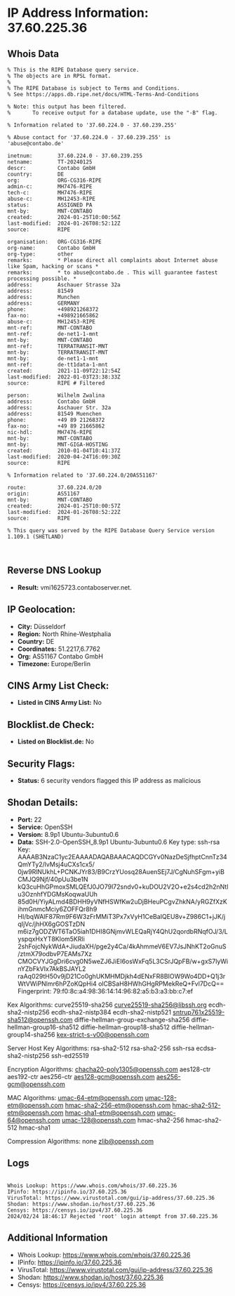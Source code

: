 # IP Address Information: 37.60.225.36

## Whois Data
```
% This is the RIPE Database query service.
% The objects are in RPSL format.
%
% The RIPE Database is subject to Terms and Conditions.
% See https://apps.db.ripe.net/docs/HTML-Terms-And-Conditions

% Note: this output has been filtered.
%       To receive output for a database update, use the "-B" flag.

% Information related to '37.60.224.0 - 37.60.239.255'

% Abuse contact for '37.60.224.0 - 37.60.239.255' is 'abuse@contabo.de'

inetnum:        37.60.224.0 - 37.60.239.255
netname:        TT-20240125
descr:          Contabo GmbH
country:        DE
org:            ORG-CG316-RIPE
admin-c:        MH7476-RIPE
tech-c:         MH7476-RIPE
abuse-c:        MH12453-RIPE
status:         ASSIGNED PA
mnt-by:         MNT-CONTABO
created:        2024-01-25T10:00:56Z
last-modified:  2024-01-26T08:52:12Z
source:         RIPE

organisation:   ORG-CG316-RIPE
org-name:       Contabo GmbH
org-type:       other
remarks:        * Please direct all complaints about Internet abuse like Spam, hacking or scans *
remarks:        * to abuse@contabo.de . This will guarantee fastest processing possible. *
address:        Aschauer Strasse 32a
address:        81549
address:        Munchen
address:        GERMANY
phone:          +498921268372
fax-no:         +498921665862
abuse-c:        MH12453-RIPE
mnt-ref:        MNT-CONTABO
mnt-ref:        de-net1-1-mnt
mnt-by:         MNT-CONTABO
mnt-ref:        TERRATRANSIT-MNT
mnt-by:         TERRATRANSIT-MNT
mnt-by:         de-net1-1-mnt
mnt-ref:        de-tt1data-1-mnt
created:        2021-11-09T22:12:54Z
last-modified:  2022-01-03T23:38:33Z
source:         RIPE # Filtered

person:         Wilhelm Zwalina
address:        Contabo GmbH
address:        Aschauer Str. 32a
address:        81549 Muenchen
phone:          +49 89 21268372
fax-no:         +49 89 21665862
nic-hdl:        MH7476-RIPE
mnt-by:         MNT-CONTABO
mnt-by:         MNT-GIGA-HOSTING
created:        2010-01-04T10:41:37Z
last-modified:  2020-04-24T16:09:30Z
source:         RIPE

% Information related to '37.60.224.0/20AS51167'

route:          37.60.224.0/20
origin:         AS51167
mnt-by:         MNT-CONTABO
created:        2024-01-25T10:00:57Z
last-modified:  2024-01-26T08:52:22Z
source:         RIPE

% This query was served by the RIPE Database Query Service version 1.109.1 (SHETLAND)



```
## Reverse DNS Lookup
- **Result:** vmi1625723.contaboserver.net.

## IP Geolocation:
- **City:** Düsseldorf
- **Region:** North Rhine-Westphalia
- **Country:** DE
- **Coordinates:** 51.2217,6.7762
- **Org:** AS51167 Contabo GmbH
- **Timezone:** Europe/Berlin

## CINS Army List Check:
- **Listed in CINS Army List:** 
No

## Blocklist.de Check:
- **Listed on Blocklist.de:** 
No

## Security Flags:
- **Status:** 6 security vendors flagged this IP address as malicious

## Shodan Details:
- **Port:** 22
- **Service:** OpenSSH
- **Version:** 8.9p1 Ubuntu-3ubuntu0.6
- **Data:** SSH-2.0-OpenSSH_8.9p1 Ubuntu-3ubuntu0.6
Key type: ssh-rsa
Key: AAAAB3NzaC1yc2EAAAADAQABAAACAQDCGYv0NazDeSjfhptCnnTz34QmYTy2/lvMsj4uCXs1cx5/
0jw9RlNUkhL+PCNKJYr83/B9CrzYUosq28AuenSEj7J/CgNuhSFgm+yiBCMJQ9Njf/40pUu3be1N
kQ3cuHhGPmoxSMLQEfJ0JO79l72sndv0+kuDOU2V2O+e2s4cd2h2nNtlu3OznhfYDGMsKoqwaUUh
85d0H/YiyALmd4BDHH9yVNfHSWfKw2uDjBHeuPCgvZhkNA/yRGZfXzKihmGnmcMciy6ZOFFQr8h9
HI/bqWAlF87Rm9F6W3zFrMMiT3Px7xVyH1CeBaIQEU8v+Z986C1+jJK/jqIjVc/jhHX6gGOSTzDN
m6iz7gODZWT6TaO5iah1DHI8GNjmvWLEQaRjY4QhU2qordbRNqfOJ/3/LyspqxHxYT8Klom5KRli
2shFojcNykWdA+JiudaXH/pge2y4Ca/4kAhmmeV6EV7JsJNhKT2oGnuS/ztmX79odbvP7EAMs7Xz
CMOCVYJGgDri6cvg0N5weZJ6JiEI6osWxFq5L3CSrJQpFB/w+gxS7lyWinYZbFkVIx7AkBSJAYL2
raAq029tH50v9jD21Co0ghUKMHMDjkh4dENxFR8BIOW9Wo4DD+Q1j3rWtVWiPNlmr6hPZoKQpHi4
olCBSaH8HWhGHgRPMekReQ+Fvl7DcQ==
Fingerprint: 79:f0:8c:a4:98:36:14:14:96:82:a5:b3:a3:bb:c7:ef

Kex Algorithms:
	curve25519-sha256
	curve25519-sha256@libssh.org
	ecdh-sha2-nistp256
	ecdh-sha2-nistp384
	ecdh-sha2-nistp521
	sntrup761x25519-sha512@openssh.com
	diffie-hellman-group-exchange-sha256
	diffie-hellman-group16-sha512
	diffie-hellman-group18-sha512
	diffie-hellman-group14-sha256
	kex-strict-s-v00@openssh.com

Server Host Key Algorithms:
	rsa-sha2-512
	rsa-sha2-256
	ssh-rsa
	ecdsa-sha2-nistp256
	ssh-ed25519

Encryption Algorithms:
	chacha20-poly1305@openssh.com
	aes128-ctr
	aes192-ctr
	aes256-ctr
	aes128-gcm@openssh.com
	aes256-gcm@openssh.com

MAC Algorithms:
	umac-64-etm@openssh.com
	umac-128-etm@openssh.com
	hmac-sha2-256-etm@openssh.com
	hmac-sha2-512-etm@openssh.com
	hmac-sha1-etm@openssh.com
	umac-64@openssh.com
	umac-128@openssh.com
	hmac-sha2-256
	hmac-sha2-512
	hmac-sha1

Compression Algorithms:
	none
	zlib@openssh.com


## Logs
```

Whois Lookup: https://www.whois.com/whois/37.60.225.36
IPinfo: https://ipinfo.io/37.60.225.36
VirusTotal: https://www.virustotal.com/gui/ip-address/37.60.225.36
Shodan: https://www.shodan.io/host/37.60.225.36
Censys: https://censys.io/ipv4/37.60.225.36
2024/02/24 18:46:17 Rejected 'root' login attempt from 37.60.225.36

```
## Additional Information
- Whois Lookup: https://www.whois.com/whois/37.60.225.36
- IPinfo: https://ipinfo.io/37.60.225.36
- VirusTotal: https://www.virustotal.com/gui/ip-address/37.60.225.36
- Shodan: https://www.shodan.io/host/37.60.225.36
- Censys: https://censys.io/ipv4/37.60.225.36


